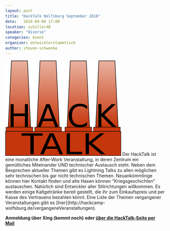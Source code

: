 ```yaml
---
layout: post
title: "HackTalk Wolfsburg September 2016"
date:   2016-09-06 17:00
location: schiller40
speaker: "Diverse"
categories: event
organizer: entwicklerstammtisch
author: steven-schwenke
---
```

<img src="/assets/partners/hacktalk-gross.png" class="speaker" />
Der HackTalk ist eine monatliche After-Work Veranstaltung, in deren Zentrum ein
gemütliches Miteinander UND technischer Austausch steht.
Neben dem Besprechen aktueller Themen gibt es Lightning Talks zu allen möglichen
sehr technischen bis gar nicht technischen Themen.
Neuankömmlinge können hier Kontakt finden und alte Hasen können "Kriegsgeschichten"
austauschen. Natürlich sind Entwickler aller Stilrichtungen willkommen.
Es werden einige Kaltgetränke bereit gestellt, die ihr zum Einkaufspreis und
per Kasse des Vertrauens bezahlen könnt. Eine Liste der Themen vergangener Veranstaltungen
gibt es [hier](http://hackcamp-wolfsburg.de/vergangeneVeranstaltungen).

**Anmeldung über Xing (kommt noch) oder [über die HackTalk-Seite per Mail](http://hackcamp-wolfsburg.de/kontaktUndAnmeldung)**
